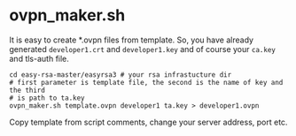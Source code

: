 # ovpn_maker.sh

It is easy to create *.ovpn files from template. So, you have already generated
`developer1.crt` and `developer1.key` and of course your `ca.key` and tls-auth
file.

```
cd easy-rsa-master/easyrsa3 # your rsa infrastucture dir
# first parameter is template file, the second is the name of key and the third
# is path to ta.key
ovpn_maker.sh template.ovpn developer1 ta.key > developer1.ovpn
```

Copy template from script comments, change your server address, port etc.
